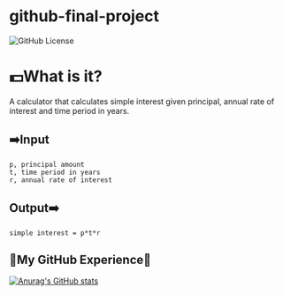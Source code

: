 # github-final-project
![GitHub License](https://img.shields.io/github/license/pepper-mill/github-final-project?style=for-the-badge&link=https%3A%2F%2Fgithub.com%2Fpepper-mill%2Fgithub-final-project%2Fblob%2F2352bf3ba356e5754b6ae10954af12694bbef82f%2FLICENSE)

# 💵What is it?
A calculator that calculates simple interest given principal, annual rate of interest and time period in years.

## ➡️Input
	p, principal amount
	t, time period in years
	r, annual rate of interest
## Output➡️
 	simple interest = p*t*r
## 🚧My GitHub Experience🚧

[![Anurag's GitHub stats](https://github-readme-stats.vercel.app/api?username=pepper-mill)](https://github.com/anuraghazra/github-readme-stats)
